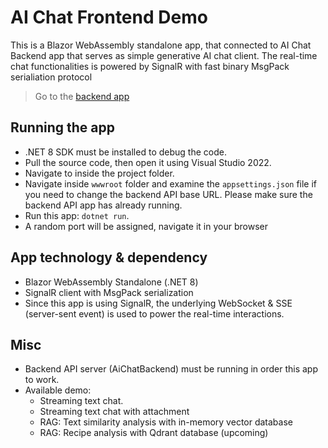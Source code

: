 # AI Chat Frontend Demo
This is a Blazor WebAssembly standalone app, that connected to AI Chat Backend app that serves as simple generative AI chat client. The real-time chat functionalities is powered by SignalR with fast binary MsgPack serialiation protocol

> Go to the [backend app](https://github.com/ahmadnazif/AiChatBackendDemo)

## Running the app
- .NET 8 SDK must be installed to debug the code. 
- Pull the source code, then open it using Visual Studio 2022.
- Navigate to inside the project folder.
- Navigate inside `wwwroot` folder and examine the `appsettings.json` file if you need to change the backend API base URL. Please make sure the backend API app has already running. 
- Run this app: `dotnet run`.
- A random port will be assigned, navigate it in your browser

## App technology & dependency
- Blazor WebAssembly Standalone (.NET 8)
- SignalR client with MsgPack serialization
- Since this app is using SignalR, the underlying WebSocket & SSE (server-sent event) is used to power the real-time interactions.

## Misc
- Backend API server (AiChatBackend) must be running in order this app to work.
- Available demo:
  - Streaming text chat.
  - Streaming text chat with attachment
  - RAG: Text similarity analysis with in-memory vector database
  - RAG: Recipe analysis with Qdrant database (upcoming)
